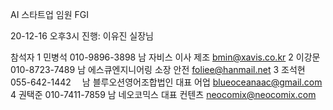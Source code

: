 AI 스타트업 임원 FGI

20-12-16  오후3시
진행: 이유진 실장님

참석자
1	민병석	010-9896-3898	남	자비스	이사	제조	bmin@xavis.co.kr
2	이강문	010-8723-7489	남	에스큐엔지니어링	소장	안전	foliee@hanmail.net
3	조석현	055-642-1442　	남	블루오션영어조합법인	대표	어업	blueoceanaac@gmail.com
4	권택준	010-7411-7859	남	네오코믹스	대표	컨텐츠	neocomix@neocomix.com

